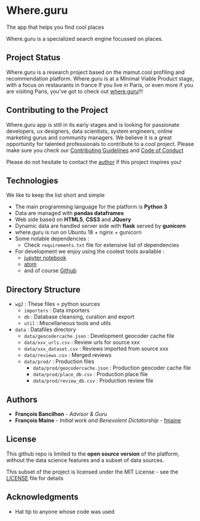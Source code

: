 # Where.guru

The app that helps you find cool places

Where.guru is a specialized search engine focussed on places.

## Project Status

Where.guru is a research project based on the mamut.cool profiling and recommendation platform.
Where.guru is at a Minimal Viable Product stage, with a focus on restaurants in france
If you live in Paris, or even more if you are visiting Paris, you've got to check out [where.guru](http://where.guru)!!!

## Contributing to the Project

Where.guru app is still in its early stages and is looking for passionate developers, ux designers, data scientists, system engineers, online marketing gurus and community managers.
We believe it is a great opportunity for talented professionals to contribute to a cool project.
Please make sure you check our [Contributing Guidelines](doc/CONTRIBUTING.md) and [Code of Conduct ](doc/CODE_OF_CONDUCT.md)

Please do not hesitate to contact the [author](https://github.com/fmaine) if this project inspires you!

## Technologies

We like to keep the list short and simple
* The main programming language for the platform is **Python 3**
* Data are managed with **pandas dataframes**
* Web side based on  **HTML5**, **CSS3** and **JQuery**
* Dynamic data are handled server side with **flask** served by **gunicorn**
* where.guru is run on Ubuntu 18 + nginx + gunicorn
* Some notable dependencies :
  * Check `requirements.txt` file for extensive list of dependencies
* For development we enjoy using the coolest tools available :
  * [jupyter notebook](https://jupyter.org/)
  * [atom](https://www.atom.io)
  * and of course [Github](https://www.github.com)

## Directory Structure

* `wg2` : These files = python sources
  * `importers` : Data importers
  * `db` : Database cleansing, curation and export
  * `util` : Miscellaneous tools and utils
* `data` : Datafiles directory
  * `data/geocodercache.json` : Development geocoder cache file
  * `data/xxx_urls.csv` : Review urls for source xxx
  * `data/xxx_dataset.csv` : Reviews imported from source xxx
  * `data/reviews.csv` : Merged reviews
  * `data/prod/` : Production files
    * `data/prod/geocodercache.json` : Production geocoder cache file    
    * `data/prod/place_db.csv` : Production place file    
    * `data/prod/review_db.csv` : Production review file    

## Authors

* **François Bancilhon** - *Advisor & Guru*
* **François Maine** - *Initial work and Benevolent Dictatorship* - [fmaine](https://github.com/fmaine)

## License

This github repo is limited to the **open source version** of the platform, without the data science features and a subset of data sources.

This subset of the project is licensed under the MIT License - see the [LICENSE](doc/LICENSE) file for details

## Acknowledgments

* Hat tip to anyone whose code was used
